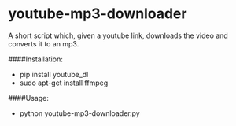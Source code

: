 youtube-mp3-downloader
==

A short script which, given a youtube link, downloads the video and converts it to an mp3.

####Installation:
+ pip install youtube_dl
+ sudo apt-get install ffmpeg

####Usage:
+ python youtube-mp3-downloader.py
